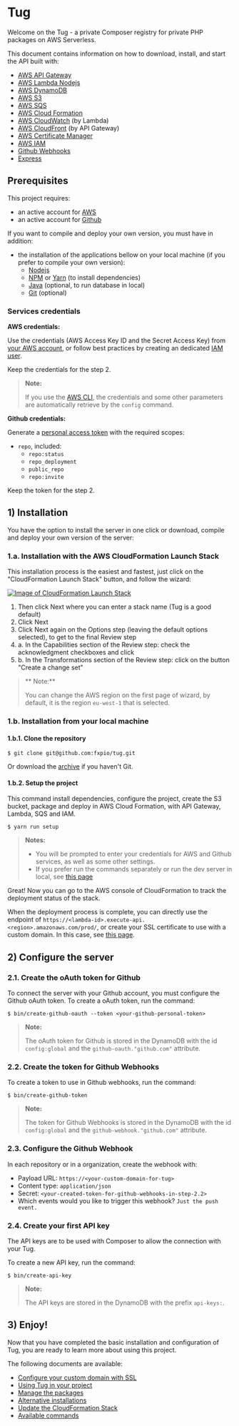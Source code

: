 Tug
===

Welcome on the Tug - a private Composer registry for private PHP packages on AWS Serverless.

This document contains information on how to download, install, and start the API built with:

- [AWS API Gateway](https://aws.amazon.com/api-gateway)
- [AWS Lambda Nodejs](https://aws.amazon.com/lambda)
- [AWS DynamoDB](https://aws.amazon.com/dynamodb)
- [AWS S3](https://aws.amazon.com/s3)
- [AWS SQS](https://aws.amazon.com/sqs)
- [AWS Cloud Formation](https://aws.amazon.com/cloudformation)
- [AWS CloudWatch](https://aws.amazon.com/cloudwatch) (by Lambda)
- [AWS CloudFront](https://aws.amazon.com/cloudfront) (by API Gateway)
- [AWS Certificate Manager](https://aws.amazon.com/certificate-manager)
- [AWS IAM](https://aws.amazon.com/iam)
- [Github Webhooks](https://developer.github.com/webhooks)
- [Express](http://expressjs.com)

## Prerequisites

This project requires:

- an active account for [AWS](https://aws.amazon.com)
- an active account for [Github](https://github.com)

If you want to compile and deploy your own version, you must have in addition:

- the installation of the applications bellow on your local machine (if you prefer to compile your own version):
  - [Nodejs](https://nodejs.org)
  - [NPM](https://www.npmjs.com) or [Yarn](https://yarnpkg.com) (to install dependencies)
  - [Java](https://www.java.com) (optional, to run database in local)
  - [Git](https://git-scm.com) (optional)

### Services credentials

**AWS credentials:**

Use the credentials (AWS Access Key ID and the Secret Access Key) from [your AWS account](https://console.aws.amazon.com/iam/home?#/security_credential),
or follow best practices by creating an dedicated [IAM user](https://console.aws.amazon.com/iam).

Keep the credentials for the step 2.

> **Note:**
>
> If you use the [AWS CLI](https://aws.amazon.com/cli), the credentials and some other parameters are automatically
> retrieve by the `config` command.


**Github credentials:**

Generate a [personal access token](https://github.com/settings/tokens) with the required scopes:

- `repo`, included:
  - `repo:status`
  - `repo_deployment`
  - `public_repo`
  - `repo:invite`

Keep the token for the step 2.


## 1) Installation

You have the option to install the server in one click or download, compile and deploy your own version of the server:

### 1.a. Installation with the AWS CloudFormation Launch Stack

This installation process is the easiest and fastest, just click on the "CloudFormation Launch Stack" button,
and follow the wizard:

[![Image of CloudFormation Launch Stack](images/deploy-to-aws.png)](https://console.aws.amazon.com/cloudformation/home?region=eu-west-1#/stacks/new?stackName=Tug&templateURL=https://tug-dev.s3.amazonaws.com/latest.template)

1. Then click Next where you can enter a stack name (Tug is a good default)
2. Click Next
3. Click Next again on the Options step (leaving the default options selected), to get to the final Review step
4. a. In the Capabilities section of the Review step: check the acknowledgment checkboxes and click
4. b. In the Transformations section of the Review step: click on the button "Create a change set"

> ** Note:**
>
> You can change the AWS region on the first page of wizard, by default,
> it is the region `eu-west-1` that is selected.

### 1.b. Installation from your local machine

#### 1.b.1. Clone the repository

```
$ git clone git@github.com:fxpio/tug.git
```

Or download the [archive](https://github.com/fxpio/tug/archive/master.zip) if you haven't Git.


#### 1.b.2. Setup the project

This command install dependencies, configure the project, create the S3 bucket, package and deploy in
AWS Cloud Formation, with API Gateway, Lambda, SQS and IAM.

```
$ yarn run setup
```

> **Notes:**
> - You will be prompted to enter your credentials for AWS and Github services, as well as some other settings.
> - If you prefer run the commands separately or run the dev server in local, see [this page](alternate-installations.md)

Great! Now you can go to the AWS console of CloudFormation to track the deployment status of the stack.

When the deployment process is complete, you can directly use the endpoint of
`https://<lambda-id>.execute-api.<region>.amazonaws.com/prod/`, or create your SSL certificate to use with
a custom domain. In this case, see [this page](custom-domain-ssl.md).


## 2) Configure the server

### 2.1. Create the oAuth token for Github

To connect the server with your Github account, you must configure the Github oAuth token. To create a oAuth token,
run the command:

```
$ bin/create-github-oauth --token <your-github-personal-token>
```

> **Note:**
>
> The oAuth token for Github is stored in the DynamoDB with the id `config:global` and the
> `github-oauth."github.com"` attribute.


### 2.2. Create the token for Github Webhooks

To create a token to use in Github webhooks, run the command:

```
$ bin/create-github-token
```

> **Note:**
>
> The token for Github Webhooks is stored in the DynamoDB with the id `config:global` and the
> `github-webhook."github.com"` attribute.


### 2.3. Configure the Github Webhook

In each repository or in a organization, create the webhook with:

- Payload URL: `https://<your-custom-domain-for-tug>`
- Content type: `application/json`
- Secret: `<your-created-token-for-github-webhooks-in-step-2.2>`
- Which events would you like to trigger this webhook? `Just the push event.`


### 2.4. Create your first API key

The API keys are to be used with Composer to allow the connection with your Tug.

To create a new API key, run the command:

```
$ bin/create-api-key
```

> **Note:**
>
> The API keys are stored in the DynamoDB with the prefix `api-keys:`.


## 3) Enjoy!

Now that you have completed the basic installation and configuration of Tug, you are ready to learn
more about using this project.

The following documents are available:

- [Configure your custom domain with SSL](custom-domain-ssl.md)
- [Using Tug in your project](include-in-project.md)
- [Manage the packages](manage-packages.md)
- [Alternative installations](alternate-installations.md)
- [Update the CloudFormation Stack](update-cloud-formation-stack.md)
- [Available commands](available-commands.md)
